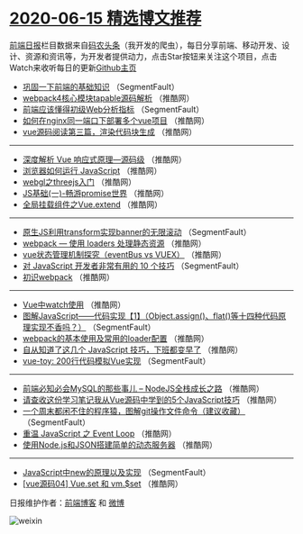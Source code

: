 # [2020-06-15 精选博文推荐](https://toutiao.qdkfweb.cn/date/2020/06/15)

[前端日报](https://qdkfweb.cn/c/news)栏目数据来自[码农头条](https://toutiao.qdkfweb.cn/)（我开发的爬虫），每日分享前端、移动开发、设计、资源和资讯等，为开发者提供动力，点击Star按钮来关注这个项目，点击Watch来收听每日的更新[Github主页](https://github.com/kujian/frontendDaily)
* [巩固一下前端的基础知识](https://toutiao.qdkfweb.cn/143527.html) （SegmentFault）
* [webpack4核心模块tapable源码解析](https://toutiao.qdkfweb.cn/143538.html) （推酷网）
* [前端应该懂得初级Web分析指标](https://toutiao.qdkfweb.cn/143528.html) （SegmentFault）
* [如何在nginx同一端口下部署多个vue项目](https://toutiao.qdkfweb.cn/143539.html) （推酷网）
* [vue源码阅读第三篇，渲染代码块生成](https://toutiao.qdkfweb.cn/143529.html) （推酷网）

***
* [深度解析 Vue 响应式原理—源码级](https://toutiao.qdkfweb.cn/143540.html) （推酷网）
* [浏览器如何运行 JavaScript](https://toutiao.qdkfweb.cn/143530.html) （推酷网）
* [webgl之threejs入门](https://toutiao.qdkfweb.cn/143541.html) （推酷网）
* [JS基础(一)-畅游promise世界](https://toutiao.qdkfweb.cn/143531.html) （推酷网）
* [全局挂载组件之Vue.extend](https://toutiao.qdkfweb.cn/143542.html) （推酷网）

***
* [原生JS利用transform实现banner的无限滚动](https://toutiao.qdkfweb.cn/143521.html) （SegmentFault）
* [webpack &#8212; 使用 loaders 处理静态资源](https://toutiao.qdkfweb.cn/143532.html) （推酷网）
* [vue状态管理机制探究（eventBus vs VUEX）](https://toutiao.qdkfweb.cn/143543.html) （推酷网）
* [对 JavaScript 开发者非常有用的 10 个技巧](https://toutiao.qdkfweb.cn/143522.html) （SegmentFault）
* [初识webpack](https://toutiao.qdkfweb.cn/143533.html) （推酷网）

***
* [Vue中watch使用](https://toutiao.qdkfweb.cn/143544.html) （推酷网）
* [图解JavaScript——代码实现【1】（Object.assign()、flat()等十四种代码原理实现不香吗？）](https://toutiao.qdkfweb.cn/143523.html) （SegmentFault）
* [webpack的基本使用及常用的loader配置](https://toutiao.qdkfweb.cn/143534.html) （推酷网）
* [自从知道了这几个 JavaScript 技巧，下班都变早了](https://toutiao.qdkfweb.cn/143545.html) （推酷网）
* [vue-toy: 200行代码模拟Vue实现](https://toutiao.qdkfweb.cn/143524.html) （SegmentFault）

***
* [前端必知必会MySQL的那些事儿 &#8211; NodeJS全栈成长之路](https://toutiao.qdkfweb.cn/143535.html) （推酷网）
* [请查收这份学习笔记我从Vue源码中学到的5个JavaScript技巧](https://toutiao.qdkfweb.cn/143546.html) （推酷网）
* [一个周末都闲不住的程序猿，图解git操作文件命令（建议收藏）](https://toutiao.qdkfweb.cn/143525.html) （SegmentFault）
* [重温 JavaScript 之 Event Loop](https://toutiao.qdkfweb.cn/143536.html) （推酷网）
* [使用Node.js和JSON搭建简单的动态服务器](https://toutiao.qdkfweb.cn/143547.html) （推酷网）

***
* [JavaScript中new的原理以及实现](https://toutiao.qdkfweb.cn/143526.html) （SegmentFault）
* [[vue源码04] Vue.set 和 vm.$set](https://toutiao.qdkfweb.cn/143537.html) （推酷网）

日报维护作者：[前端博客](https://qdkfweb.cn/) 和 [微博](https://qdkfweb.cn/go/weibo)

![weixin](https://user-images.githubusercontent.com/3055447/38468989-651132ac-3b80-11e8-8e6b-15122322a9d7.png)
